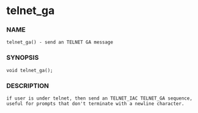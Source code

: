 # telnet_ga

### NAME

    telnet_ga() - send an TELNET GA message

### SYNOPSIS

    void telnet_ga();

### DESCRIPTION

    if user is under telnet, then send an TELNET_IAC TELNET_GA sequence,
    useful for prompts that don't terminate with a newline character.
